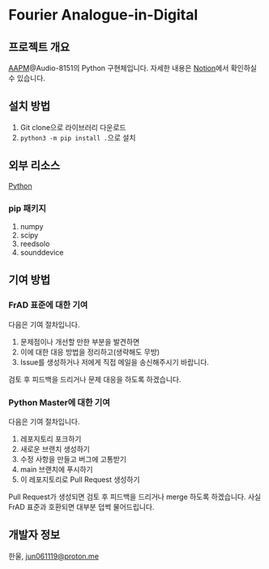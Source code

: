 # Fourier Analogue-in-Digital

## 프로젝트 개요

[AAPM](https://mikhael-openworkspace.notion.site/Project-Archivist-e512fa7a21474ef6bdbd615a424293cf)@Audio-8151의 Python 구현체입니다. 자세한 내용은 [Notion](https://mikhael-openworkspace.notion.site/Fourier-Analogue-in-Digital-d170c1760cbf4bb4aaea9b1f09b7fead?pvs=4)에서 확인하실 수 있습니다.

## 설치 방법

1. Git clone으로 라이브러리 다운로드
2. `python3 -m pip install .`으로 설치

## 외부 리소스

[Python](https://github.com/python/cpython)

### pip 패키지

1. numpy
2. scipy
3. reedsolo
4. sounddevice

## 기여 방법

### FrAD 표준에 대한 기여

다음은 기여 절차입니다.

1. 문제점이나 개선할 만한 부분을 발견하면
2. 이에 대한 대응 방법을 정리하고(생략해도 무방)
3. Issue를 생성하거나 저에게 직접 메일을 송신해주시기 바랍니다.

검토 후 피드백을 드리거나 문제 대응을 하도록 하겠습니다.

### Python Master에 대한 기여

다음은 기여 절차입니다.

1. 레포지토리 포크하기
2. 새로운 브랜치 생성하기
3. 수정 사항을 만들고 버그에 고통받기
4. main 브랜치에 푸시하기
5. 이 레포지토리로 Pull Request 생성하기

Pull Request가 생성되면 검토 후 피드백을 드리거나 merge 하도록 하겠습니다. 사실 FrAD 표준과 호환되면 대부분 덥썩 물어드립니다.

## 개발자 정보

한울, <jun061119@proton.me>

